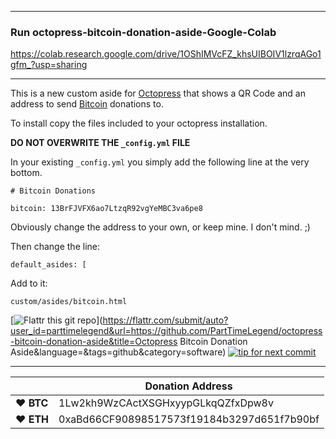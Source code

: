 -------------------------
### Run octopress-bitcoin-donation-aside-Google-Colab

https://colab.research.google.com/drive/1OShIMVcFZ_khsUIBOIV1lzrqAGo1gfm_?usp=sharing

-------------------------

This is a new custom aside for [Octopress](https://github.com/imathis/octopress?ref=commandbarr) that shows a QR Code and an address to send [Bitcoin](http://bitcoin.org) donations to.

To install copy the files included to your octopress installation.

**DO NOT OVERWRITE THE `_config.yml` FILE**

In your existing `_config.yml` you simply add the following line at the very bottom.

`# Bitcoin Donations`

`bitcoin: 13BrFJVFX6ao7LtzqR92vgYeMBC3va6pe8`

Obviously change the address to your own, or keep mine. I don't mind. ;)

Then change the line:

`default_asides: [`

Add to it:

`custom/asides/bitcoin.html`

[![Flattr this git repo](http://api.flattr.com/button/flattr-badge-large.png)](https://flattr.com/submit/auto?user_id=parttimelegend&url=https://github.com/PartTimeLegend/octopress-bitcoin-donation-aside&title=Octopress Bitcoin Donation Aside&language=&tags=github&category=software) [![tip for next commit](http://tip4commit.com/projects/889.svg)](http://tip4commit.com/github/PartTimeLegend/octopress-bitcoin-donation-aside)

----

|  | Donation Address |
| --- | --- |
| ♥ __BTC__ | 1Lw2kh9WzCActXSGHxyypGLkqQZfxDpw8v |
| ♥ __ETH__ | 0xaBd66CF90898517573f19184b3297d651f7b90bf |
